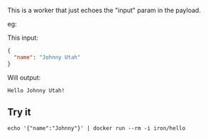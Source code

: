 This is a worker that just echoes the "input" param in the payload.

eg:

This input:

```json
{
  "name": "Johnny Utah"
}
```

Will output:

```
Hello Johnny Utah!
```

## Try it

```
echo '{"name":"Johnny"}' | docker run --rm -i iron/hello
```
